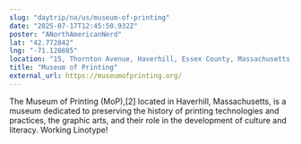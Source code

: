 ```yaml
---
slug: "daytrip/na/us/museum-of-printing"
date: "2025-07-17T12:45:50.932Z"
poster: "ANorthAmericanNerd"
lat: "42.772842"
lng: "-71.120885"
location: "15, Thornton Avenue, Haverhill, Essex County, Massachusetts, 01832, United States"
title: "Museum of Printing"
external_url: https://museumofprinting.org/
---
```

The Museum of Printing (MoP),[2] located in Haverhill, Massachusetts, is a museum dedicated to preserving the history of printing technologies and practices, the graphic arts, and their role in the development of culture and literacy.  Working Linotype! 
